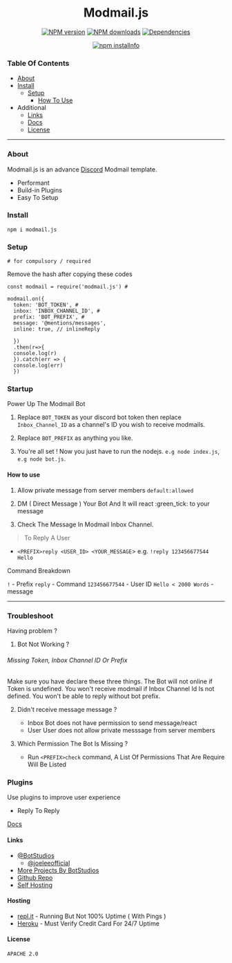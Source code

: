 <h1 align="center">Modmail.js</h1> 
 <p align="center"> <a href="https://www.npmjs.com/package/modmail.js"><img src="https://img.shields.io/npm/v/modmail.js.svg?maxAge=3600" alt="NPM version" /></a>
 <a href="https://www.npmjs.com/package/modmail.js"><img src="https://img.shields.io/npm/dt/modmail.js.svg?maxAge=3600" alt="NPM downloads" /></a>
 <a href="#"><img src="https://img.shields.io/david/botstudios/modmail.js.svg?maxAge=3600" alt="Dependencies" /></a> </p>
 <p align="center"><a href="https://nodei.co/npm/modmail.js/"><img src="https://nodei.co/npm/modmail.js.png?downloads=true&stars=true" alt="npm installnfo" /></a></p>

### Table Of Contents 

- [About](#about)
- [Install](#install)
  - [Setup](#setup)
    - [How To Use](#how-to-use) 
- Additional 
  - [Links](#links)
  - [Docs](https://modmail.js.org)
  - [License](#license)
-------

### About 

Modmail.js is an advance [Discord](https://discordapp.com) Modmail template.

- Performant
- Build-in Plugins 
- Easy To Setup 

### Install

`npm i modmail.js`

### Setup
`# for compulsory / required`

Remove the hash after copying these codes
```
const modmail = require('modmail.js') #

modmail.on({ 
  token: 'BOT_TOKEN', #
  inbox: 'INBOX_CHANNEL_ID', #
  prefix: 'BOT_PREFIX', #
  message: '@mentions/messages', 
  inline: true, // inlineReply
  
  })
  .then(r=>{
  console.log(r)
  }).catch(err => {
  console.log(err)
  })

```
### Startup 
Power Up The Modmail Bot

 1. Replace `BOT_TOKEN` as your discord bot token then replace `Inbox_Channel_ID` as a channel's ID you wish to receive modmails.

2. Replace `BOT_PREFIX` as anything you like.

3. You're all set ! Now you just have to run the nodejs. `e.g node index.js`, `e.g node bot.js`. 

#### How to use

1. Allow private message from server members `default:allowed`

2. DM ( Direct Message ) Your Bot And It will react :green_tick: to your message

3. Check The Message In Modmail Inbox Channel.

> To Reply A User

- `<PREFIX>reply <USER_ID> <YOUR_MESSAGE`> e.g. `!reply 123456677544 Hello`

Command Breakdown 

`!` - Prefix
`reply` - Command 
`123456677544` - User ID
`Hello < 2000 Words` - message



----



### Troubleshoot 

Having problem ?

1. Bot Not Working ?
  ###### Missing Token, Inbox Channel ID Or Prefix
  Make sure you have declare these three things. The Bot will not online if Token is undefined. You won't receive modmail if Inbox Channel Id Is not defined. You won't be able to reply without bot prefix.

2. Didn't receive message message ?
   - Inbox
   Bot does not have permission to send message/react
   - User
   User does not allow private messsage from server members

3. Which Permission The Bot Is Missing ?   
   - Run `<PREFIX>check` command, A List Of Permissions That Are Require Will Be Listed
  

### Plugins 
Use plugins to improve user experience

- Reply To Reply

[Docs](https://botstudios.github.io/modmail.js/plugins) 

#### Links

- [@BotStudios](https://github.com/botstudios)
  - [@joeleeofficial](https://github.com/joeleeofficial)
- [More Projects By BotStudios](https://studios.js.org)
- [Github Repo](https://github.com/botstudios/modmail.js)
- [Self Hosting](https://github.com/botstudios/modmail)

#### Hosting

- [repl.it](https://repl.it) - Running But Not 100% Uptime ( With Pings )
- [Heroku](https://heroku.com) - Must Verify Credit Card For 24/7 Uptime

#### License 

```
APACHE 2.0
```
